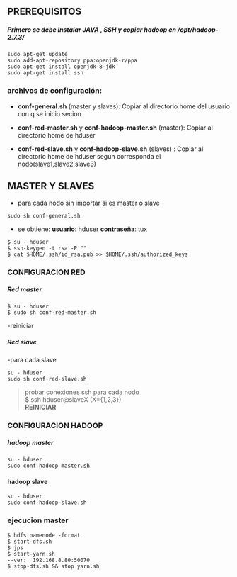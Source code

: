 ## PREREQUISITOS
##### Primero se debe instalar JAVA , SSH	y copiar hadoop en  /opt/hadoop-2.7.3/
```shell
sudo apt-get update
sudo add-apt-repository ppa:openjdk-r/ppa
sudo apt-get install openjdk-8-jdk
sudo apt-get install ssh
```
### archivos de configuración:
- **conf-general.sh** (master y slaves): 
Copiar al directorio home del usuario con q se inicio secion

- **conf-red-master.sh** y **conf-hadoop-master.sh** (master): 
Copiar al directorio home de hduser

- **conf-red-slave.sh**  y **conf-hadoop-slave.sh** (slaves) :
Copiar al directorio home de hduser segun corresponda el nodo(slave1,slave2,slave3)
## MASTER Y SLAVES
- para cada nodo sin importar si es master o slave
```shell
sudo sh conf-general.sh
```
- se obtiene: **usuario**: hduser **contraseña**:	tux
```shell
$ su - hduser
$ ssh-keygen -t rsa -P ""
$ cat $HOME/.ssh/id_rsa.pub >> $HOME/.ssh/authorized_keys
```
### CONFIGURACION RED
##### Red master
```shell
$ su - hduser
$ sudo sh conf-red-master.sh
```
-reiniciar
##### Red slave
-para cada slave
```shell
su - hduser
sudo sh conf-red-slave.sh
```
> probar conexiones ssh para cada nodo <br>
> $ ssh hduser@slaveX  (X={1,2,3}) <br>
> **REINICIAR** <br>
### CONFIGURACION HADOOP
##### hadoop master
```shell
su - hduser
sudo conf-hadoop-master.sh
```
#### hadoop slave
```shell
su - hduser
sudo conf-hadoop-slave.sh
```
### ejecucion master
```shell
$ hdfs namenode -format
$ start-dfs.sh
$ jps
$ start-yarn.sh
--ver: 	192.168.8.80:50070
$ stop-dfs.sh && stop yarn.sh
```
